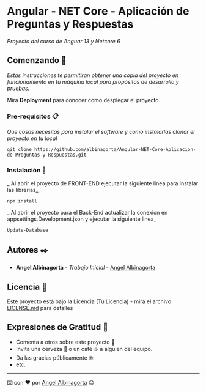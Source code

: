 # Angular - NET Core - Aplicación de Preguntas y Respuestas

_Proyecto del curso de Anguar 13 y Netcore 6_

## Comenzando 🚀

_Estas instrucciones te permitirán obtener una copia del proyecto en funcionamiento en tu máquina local para propósitos de desarrollo y pruebas._

Mira **Deployment** para conocer como desplegar el proyecto.


### Pre-requisitos 📋

_Que cosas necesitas para instalar el software y como instalarlas clonar el proyecto en tu local_

```
git clone https://github.com/albinagorta/Angular-NET-Core-Aplicacion-de-Preguntas-y-Respuestas.git
```

### Instalación 🔧

_ Al abrir el proyecto de FRONT-END ejecutar la siguiente linea para instalar las librerias_


```
npm install
```

_ Al abrir el proyecto para el Back-End actualizar la conexion en appsettings.Development.json y ejecutar la siguiente linea_

```
Update-Database
```


## Autores ✒️

* **Angel Albinagorta** - *Trabajo Inicial* - [Angel Albinagorta](https://github.com/albinagorta)

## Licencia 📄

Este proyecto está bajo la Licencia (Tu Licencia) - mira el archivo [LICENSE.md](LICENSE.md) para detalles

## Expresiones de Gratitud 🎁

* Comenta a otros sobre este proyecto 📢
* Invita una cerveza 🍺 o un café ☕ a alguien del equipo. 
* Da las gracias públicamente 🤓.
* etc.



---
⌨️ con ❤️ por [Angel Albinagorta](https://github.com/albinagorta) 😊
